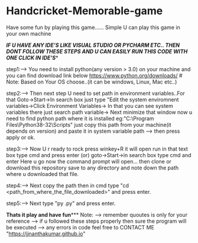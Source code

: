# Handcricket-Memorable-game
Have some fun by playing this game......
Simple U can play this game in your own machine

***IF U HAVE ANY IDE'S LIKE VISUAL STUDIO OR PYCHARM ETC.. THEN DONT FOLLOW THESE STEPS AND U CAN EASILY RUN THIS CODE WITH ONE CLICK IN IDE'S****

step1:--> You need to install python(any version > 3.0) on your machine and you can find download link below
          https://www.python.org/downloads/  # Note: Based on Your OS choose..(it can be windows, Linux, Mac etc..)
          
step2:--> Then next step U need to set path in environment variables..For that Goto->Start->In search box just type "Edit the system enviromnent variables->Click Environment Variables-> In that you can see system variables there just search path variable->
          Next minimize that window now u need to find python path where it is installed eg:"C:\Program Files\Python38-32\Scripts" just copy this path from your machine(it depends on version)
          and paste it in system variable path --> then press apply or ok.
          
step3:--> Now U r ready to rock press winkey+R it will open run in that text box type cmd and press enter (or) goto->Start->in search box type cmd and enter
          Here u go now the command prompt will open... then clone or download this repository save to any directory and note down the path where u downloaded that file.
          
step4:--> Next copy the path then in cmd type "cd <path_from_where_the_file_downloaded>" and press enter.

step5:--> Next type "py <filename>.py" and press enter. 

****************************************************Thats it play and have fun*******************************************************
Note:
    --> remember quoutes is only for your reference
    --> if u followed these steps properly then sure the program will be executed
    --> any errors in code feel free to CONTACT ME "https://jjnanthakumar.github.io"
